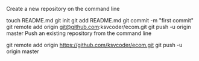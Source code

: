 Create a new repository on the command line

touch README.md
git init
git add README.md
git commit -m "first commit"
git remote add origin git@github.com:ksvcoder/ecom.git
git push -u origin master
Push an existing repository from the command line

git remote add origin https://github.com/ksvcoder/ecom.git
git push -u origin master


